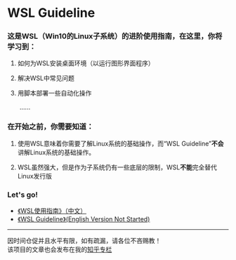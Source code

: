
# WSL Guideline 

### 这是WSL（Win10的Linux子系统）的进阶使用指南，在这里，你将学习到：  

1. 如何为WSL安装桌面环境（以运行图形界面程序）  

2. 解决WSL中常见问题

3. 用脚本部署一些自动化操作

&emsp;&emsp;......

### 在开始之前，你需要知道：

1. 使用WSL意味着你需要了解Linux系统的基础操作，而“WSL Guideline”**不会**讲解Linux系统的基础操作。

2. WSL虽然强大，但是作为子系统仍有一些底层的限制，WSL**不能**完全替代Linux发行版

### Let's go!

* [《WSL使用指南》（中文）][1]  
* [《WSL Guideline》(English Version Not Started)][2]


[1]:./WSL-Guideline/中文/00-项目愿景.md

[2]:./WSL-Guideline/English/00-About.md

---

因时间仓促并且水平有限，如有疏漏，请各位不吝赐教！  
该项目的文章也会发布在我的[知乎专栏](https://zhuanlan.zhihu.com/WindowsSubsystemForLinux)